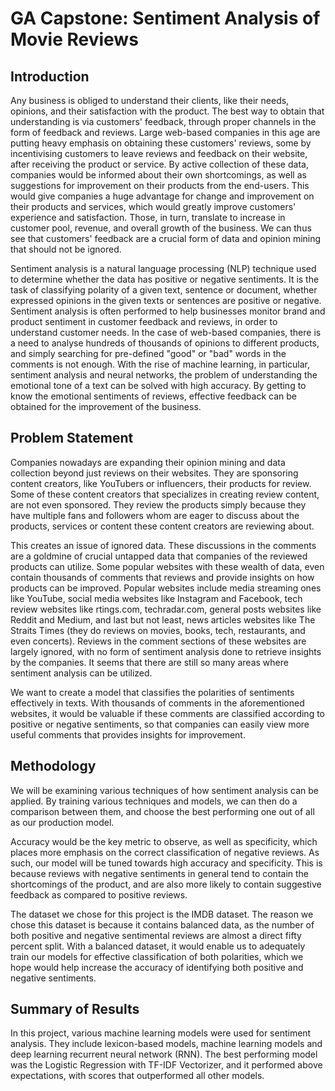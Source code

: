 # GA Capstone: Sentiment Analysis of Movie Reviews

## Introduction

Any business is obliged to understand their clients, like their needs, opinions, and their satisfaction with the product. The best way to obtain that understanding is via customers' feedback, through proper channels in the form of feedback and reviews. Large web-based companies in this age are putting heavy emphasis on obtaining these customers' reviews, some by incentivising customers to leave reviews and feedback on their website, after receiving the product or service. By active collection of these data, companies would be informed about their own shortcomings, as well as suggestions for improvement on their products from the end-users. This would give companies a huge advantage for change and improvement on their products and services, which would greatly improve customers' experience and satisfaction. Those, in turn, translate to increase in customer pool, revenue, and overall growth of the business. We can thus see that customers' feedback are a crucial form of data and opinion mining that should not be ignored.

Sentiment analysis is a natural language processing (NLP) technique used to determine whether the data has positive or negative sentiments. It is the task of classifying polarity of a given text, sentence or document, whether expressed opinions in the given texts or sentences are positive or negative. Sentiment analysis is often performed to help businesses monitor brand and product sentiment in customer feedback and reviews, in order to understand customer needs. In the case of web-based companies, there is a need to analyse hundreds of thousands of opinions to different products, and simply searching for pre-defined "good" or "bad" words in the comments is not enough. With the rise of machine learning, in particular, sentiment analysis and neural networks, the problem of understanding the emotional tone of a text can be solved with high accuracy. By getting to know the emotional sentiments of reviews, effective feedback can be obtained for the improvement of the business.


## Problem Statement

Companies nowadays are expanding their opinion mining and data collection beyond just reviews on their websites. They are sponsoring content creators, like YouTubers or influencers, their products for review. Some of these content creators that specializes in creating review content, are not even sponsored. They review the products simply because they have multiple fans and followers whom are eager to discuss about the products, services or content these content creators are reviewing about.

This creates an issue of ignored data. These discussions in the comments are a goldmine of crucial untapped data that companies of the reviewed products can utilize. Some popular websites with these wealth of data, even contain thousands of comments that reviews and provide insights on how products can be improved. Popular websites include media streaming ones like YouTube, social media websites like Instagram and Facebook, tech review websites like rtings.com, techradar.com, general posts websites like Reddit and Medium, and last but not least, news articles websites like The Straits Times (they do reviews on movies, books, tech, restaurants, and even concerts). Reviews in the comment sections of these websites are largely ignored, with no form of sentiment analysis done to retrieve insights by the companies. It seems that there are still so many areas where sentiment analysis can be utilized.

We want to create a model that classifies the polarities of sentiments effectively in texts. With thousands of comments in the aforementioned websites, it would be valuable if these comments are classified according to positive or negative sentiments, so that companies can easily view more useful comments that provides insights for improvement.

## Methodology

We will be examining various techniques of how sentiment analysis can be applied. By training various techniques and models, we can then do a comparison between them, and choose the best performing one out of all as our production model.

Accuracy would be the key metric to observe, as well as specificity, which places more emphasis on the correct classification of negative reviews. As such, our model will be tuned towards high accuracy and specificity. This is because reviews with negative sentiments in general tend to contain the shortcomings of the product, and are also more likely to contain suggestive feedback as compared to positive reviews.

The dataset we chose for this project is the IMDB dataset. The reason we chose this dataset is because it contains balanced data, as the number of both positive and negative sentimental reviews are almost a direct fifty percent split. With a balanced dataset, it would enable us to adequately train our models for effective classification of both polarities, which we hope would help increase the accuracy of identifying both positive and negative sentiments.

## Summary of Results

In this project, various machine learning models were used for sentiment analysis. They include lexicon-based models, machine learning models and deep learning recurrent neural network (RNN). The best performing model was the Logistic Regression with TF-IDF Vectorizer, and it performed above expectations, with scores that outperformed all other models.